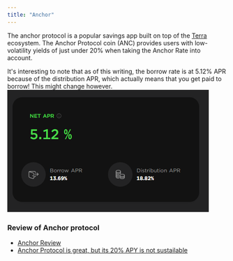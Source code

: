 ```yaml
---
title: "Anchor"
---
```



The anchor protocol is a popular savings app built on top of the [Terra](notes/Passive%20Income/Terra.md) ecosystem.
The Anchor Protocol coin (ANC) provides users with low-volatility yields of just under 20% when taking the Anchor Rate into account.

It's interesting to note that as of this writing, the borrow rate is at 5.12% APR because of the distribution APR, which actually means that you get paid to borrow!
This might change however.
![](notes/Passive%20Income/Attachments/Pasted%20image%2020220304174006.png)

### Review of Anchor protocol
+ [Anchor Review](notes/Passive%20Income/Anchor%20Review.md)
+ [Anchor Protocol is great, but its 20% APY is not sustailable](https://wantfi.com/terra-luna-anchor-protocol-savings-account.html)